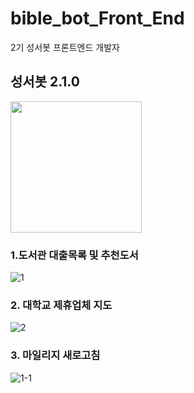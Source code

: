 # bible_bot_Front_End
2기 성서봇 프론트엔드 개발자

## 성서봇 2.1.0
<img width="210" src="https://user-images.githubusercontent.com/72601028/107149089-1994e300-699a-11eb-8018-d6e278f2cfd5.png">

### 1.도서관 대출목록 및 추천도서
![1](https://user-images.githubusercontent.com/72601028/107149019-b99e3c80-6999-11eb-9962-b298f2b61082.PNG)

### 2. 대학교 제휴업체 지도
![2](https://user-images.githubusercontent.com/72601028/107149022-bc992d00-6999-11eb-8ea2-69aa24f3617a.PNG)

### 3. 마일리지 새로고침
![1-1](https://user-images.githubusercontent.com/72601028/107149024-be62f080-6999-11eb-9500-231423af9b9d.PNG)

